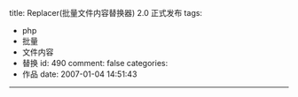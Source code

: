 title: Replacer(批量文件内容替换器) 2.0 正式发布
tags:
  - php
  - 批量
  - 文件内容
  - 替换
id: 490
comment: false
categories:
  - 作品
date: 2007-01-04 14:51:43
---

